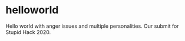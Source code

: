 # helloworld
Hello world with anger issues and multiple personalities. Our submit for Stupid Hack 2020.
